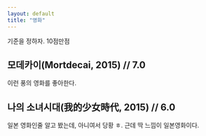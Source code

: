 ```yaml
---
layout: default
title: "영화"
---
```


기준을 정하자. 10점만점


## 모데카이(Mortdecai, 2015) // 7.0
이런 풍의 영화를 좋아한다.

## 나의 소녀시대(我的少女時代, 2015) // 6.0
일본 영화인줄 알고 봤는데, 아니여서 당황 ㅎ. 근데 딱 느낌이 일본영화이다.
